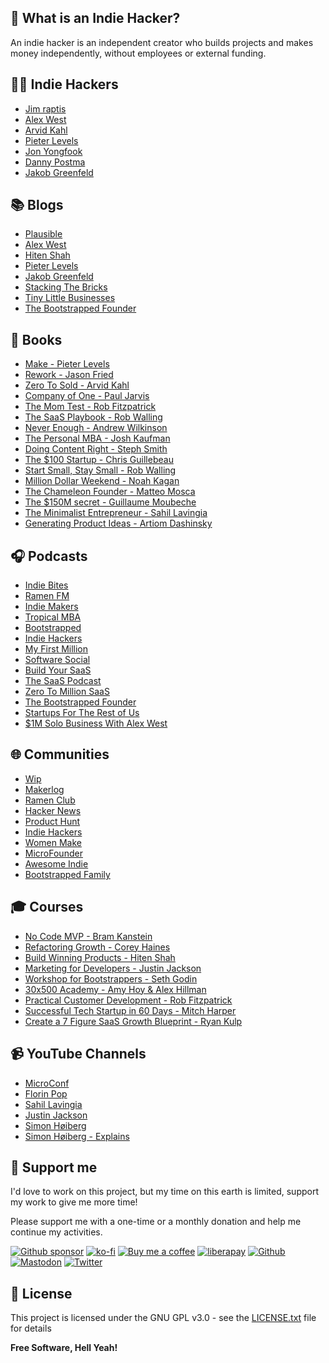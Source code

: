 ## 🤔 What is an Indie Hacker?

An indie hacker is an independent creator who builds projects and makes money independently, without employees or external funding.

## 🧑‍💻 Indie Hackers

- [Jim raptis](https://twitter.com/d__raptis)
- [Alex West](https://twitter.com/alexwestco)
- [Arvid Kahl](https://twitter.com/arvidkahl)
- [Pieter Levels](https://twitter.com/levelsio)
- [Jon Yongfook](https://twitter.com/yongfook)
- [Danny Postma](https://twitter.com/dannypostmaa)
- [Jakob Greenfeld](https://twitter.com/jakobgreenfeld)

## 📚 Blogs

- [Plausible](https://plausible.io/blog)
- [Alex West](https://www.alexwest.co/)
- [Hiten Shah](https://hitenism.com/)
- [Pieter Levels](https://levels.io/blog/)
- [Jakob Greenfeld](https://jakobgreenfeld.com/)
- [Stacking The Bricks](https://stackingthebricks.com/)
- [Tiny Little Businesses](https://tinylittlebusinesses.com/)
- [The Bootstrapped Founder](https://thebootstrappedfounder.com/)

## 📖 Books

- [Make - Pieter Levels](https://readmake.com/)
- [Rework - Jason Fried](https://amzn.to/3TU4Luk)
- [Zero To Sold - Arvid Kahl](https://zerotosold.com/)
- [Company of One - Paul Jarvis](https://amzn.to/3TQOGpo)
- [The Mom Test - Rob Fitzpatrick](https://momtestbook.com/)
- [The SaaS Playbook - Rob Walling](https://saasplaybook.com/)
- [Never Enough - Andrew Wilkinson](https://amazon.com/dp/B0CKVJS17Z/)
- [The Personal MBA - Josh Kaufman](https://amzn.to/3N784fr)
- [Doing Content Right - Steph Smith](https://doingcontentright.com/)
- [The $100 Startup - Chris Guillebeau](https://amzn.to/3DtGIfe)
- [Start Small, Stay Small - Rob Walling](https://amzn.to/3DwdgGN)
- [Million Dollar Weekend - Noah Kagan](https://amazon.com/dp/059353977X/)
- [The Chameleon Founder - Matteo Mosca](https://amazon.com/dp/B0CN4YH2LP)
- [The $150M secret - Guillaume Moubeche](https://guillaumemoubeche.com/the-150m-dollar-secret)
- [The Minimalist Entrepreneur - Sahil Lavingia](https://minimalistentrepreneur.com/)
- [Generating Product Ideas - Artiom Dashinsky](https://productideasbook.com/)

## 🎧 Podcasts

- [Indie Bites](https://indiebites.com/)
- [Ramen FM](https://www.ramen.fm/)
- [Indie Makers](https://anchor.fm/indiemakers)
- [Tropical MBA](https://www.tropicalmba.com/)
- [Bootstrapped](https://bootstrapped.fm/)
- [Indie Hackers](https://share.transistor.fm/s/0723051d)
- [My First Million](https://mfmpod.com/)
- [Software Social](https://share.transistor.fm/s/c7c55be2)
- [Build Your SaaS](https://saas.transistor.fm/)
- [The SaaS Podcast](https://saasclub.io/saas-podcast/)
- [Zero To Million SaaS](https://zerotomillionsaas.com/)
- [The Bootstrapped Founder](https://thebootstrappedfounder.com/podcast/)
- [Startups For The Rest of Us](https://www.startupsfortherestofus.com/)
- [$1M Solo Business With Alex West](https://pod.link/1644673441)

## 🌐 Communities

- [Wip](https://wip.co)
- [Makerlog](https://getmakerlog.com/)
- [Ramen Club](https://ramenclub.so/)
- [Hacker News](https://news.ycombinator.com)
- [Product Hunt](https://producthunt.com)
- [Indie Hackers](https://indiehackers.com)
- [Women Make](https://womenmake.com/)
- [MicroFounder](https://microfounder.com/)
- [Awesome Indie](https://awesomeindie.com/)
- [Bootstrapped Family](https://bootstrappedfamily.com/)

## 🎓 Courses

- [No Code MVP - Bram Kanstein](https://nocodemvp.com/)
- [Refactoring Growth - Corey Haines](https://swipefiles.com/refactoring-growth)
- [Build Winning Products - Hiten Shah](https://app.producthabits.com/)
- [Marketing for Developers - Justin Jackson](https://devmarketing.xyz/)
- [Workshop for Bootstrappers - Seth Godin](https://udemy.com/course/workshop-for-bootstrappers/)
- [30x500 Academy - Amy Hoy & Alex Hillman](https://30x500.com)
- [Practical Customer Development - Rob Fitzpatrick](https://udemy.com/course/practical-customer-development/)
- [Successful Tech Startup in 60 Days - Mitch Harper](https://foundr.com/60ds-public-sp)
- [Create a 7 Figure SaaS Growth Blueprint - Ryan Kulp](https://growthcourse.teachable.com/)

## 📹 YouTube Channels

- [MicroConf](https://youtube.com/c/MicroConf/videos)
- [Florin Pop](https://youtube.com/c/FlorinPop/videos)
- [Sahil Lavingia](https://youtube.com/@sahil_lavingia/videos)
- [Justin Jackson](https://youtube.com/c/JustinJackson/videos)
- [Simon Høiberg](https://youtube.com/c/SimonHoiberg/videos)
- [Simon Høiberg - Explains](https://youtube.com/@SimonHoibergExplains/videos)

## 🎁 Support me

I'd love to work on this project, but my time on this earth is limited, support my work to give me more time!

Please support me with a one-time or a monthly donation and help me continue my activities.

[![Github sponsor](https://img.shields.io/badge/github-Support%20my%20work-lightgrey?style=social&logo=github)](https://github.com/sponsors/johackim/)
[![ko-fi](https://img.shields.io/badge/ko--fi-Support%20my%20work-lightgrey?style=social&logo=ko-fi)](https://ko-fi.com/johackim)
[![Buy me a coffee](https://img.shields.io/badge/Buy%20me%20a%20coffee-Support%20my%20work-lightgrey?style=social&logo=buy%20me%20a%20coffee&logoColor=%23FFDD00)](https://buymeacoffee.com/johackim)
[![liberapay](https://img.shields.io/badge/liberapay-Support%20my%20work-lightgrey?style=social&logo=liberapay&logoColor=%23F6C915)](https://liberapay.com/johackim/donate)
[![Github](https://img.shields.io/github/followers/johackim?label=Follow%20me&style=social)](https://github.com/johackim)
[![Mastodon](https://img.shields.io/mastodon/follow/1631?domain=https%3A%2F%2Fmastodon.ethibox.fr&style=social)](https://mastodon.ethibox.fr/@johackim)
[![Twitter](https://img.shields.io/twitter/follow/_johackim?style=social)](https://twitter.com/_johackim)

## 📜 License

This project is licensed under the GNU GPL v3.0 - see the [LICENSE.txt](https://raw.githubusercontent.com/johackim/awesome-indiehackers/master/LICENSE.txt) file for details

**Free Software, Hell Yeah!**

